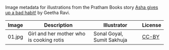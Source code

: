Image metadata for illustrations from the Pratham Books story [Asha gives up a bad habit!](https://storyweaver.org.in/stories/1804-asha-gives-up-a-bad-habit) by Geetha Ravi.

Image | Description | Illustrator | License
----- | ----------- | ----------- | -------
01.jpg | Girl and her mother who is cooking rotis | Sonal Goyal, Sumit Sakhuja | [CC-BY](https://creativecommons.org/licenses/by/4.0/)